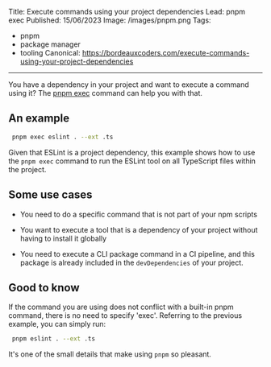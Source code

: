 Title: Execute commands using your project dependencies
Lead: pnpm exec
Published: 15/06/2023
Image: /images/pnpm.png
Tags:
  - pnpm
  - package manager
  - tooling
Canonical: https://bordeauxcoders.com/execute-commands-using-your-project-dependencies
---
You have a dependency in your project and want to execute a command using it? The [pnpm exec](https://pnpm.io/cli/exec) command can help you with that.

## An example

```bash
 pnpm exec eslint . --ext .ts
```

Given that ESLint is a project dependency, this example shows how to use the `pnpm exec` command to run the ESLint tool on all TypeScript files within the project.

## Some use cases

* You need to do a specific command that is not part of your npm scripts
    
* You want to execute a tool that is a dependency of your project without having to install it globally
    
* You need to execute a CLI package command in a CI pipeline, and this package is already included in the `devDependencies` of your project.
    

## Good to know

If the command you are using does not conflict with a built-in pnpm command, there is no need to specify 'exec'. Referring to the previous example, you can simply run:

```bash
 pnpm eslint . --ext .ts
```

It's one of the small details that make using `pnpm` so pleasant.